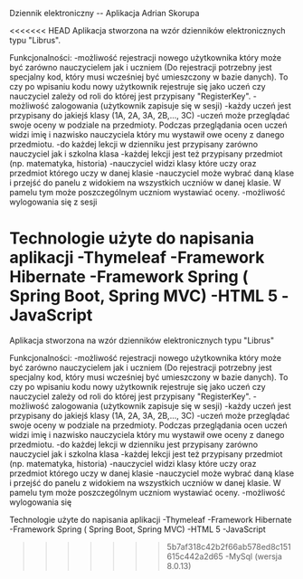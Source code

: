 

Dziennik elektroniczny -- Aplikacja Adrian Skorupa

<<<<<<< HEAD
Aplikacja stworzona na wzór dzienników elektronicznych typu "Librus".

Funkcjonalności: 
-możliwość rejestracji nowego użytkownika który może być zarówno nauczycielem jak i uczniem (Do rejestracji potrzebny jest specjalny kod, który musi wcześniej być umieszczony w bazie danych). To czy po wpisaniu kodu nowy użytkownik rejestruje się jako uczeń czy nauczyciel zależy od roli do której jest przypisany "RegisterKey". 
-możliwość zalogowania (użytkownik zapisuje się w sesji) -każdy uczeń jest przypisany do jakiejś klasy (1A, 2A, 3A, 2B,..., 3C) 
-uczeń może przeglądać swoje oceny w podziale na przedmioty. Podczas przeglądania ocen uczeń widzi imię i nazwisko nauczyciela który mu wystawił owe oceny z danego przedmiotu. 
-do każdej lekcji w dzienniku jest przypisany zarówno nauczyciel jak i szkolna klasa -każdej lekcji jest też przypisany przedmiot (np. matematyka, historia)
-nauczyciel widzi klasy które uczy oraz przedmiot którego uczy w danej klasie 
-nauczyciel może wybrać daną klase i przejść do panelu z widokiem na wszystkich uczniów w danej klasie. W pamelu tym może poszczególnym uczniom wystawiać oceny. 
-możliwość wylogowania się z sesji

Technologie użyte do napisania aplikacji 
-Thymeleaf 
-Framework Hibernate 
-Framework Spring ( Spring Boot, Spring MVC) 
-HTML 5 
-JavaScript 
=======
Aplikacja stworzona na wzór dzienników elektronicznych typu "Librus"

Funkcjonalności:
-możliwość rejestracji nowego użytkownika który może być zarówno nauczycielem jak i uczniem (Do rejestracji potrzebny jest specjalny kod, który musi wcześniej być umieszczony w bazie danych). To czy po wpisaniu kodu nowy użytkownik rejestruje się jako uczeń czy nauczyciel zależy od roli do której jest przypisany "RegisterKey".
-możliwość zalogowania (użytkownik zapisuje się w sesji)
-każdy uczeń jest przypisany do jakiejś klasy (1A, 2A, 3A, 2B,..., 3C)
-uczeń może przeglądać swoje oceny w podziale na przedmioty. Podczas przeglądania ocen uczeń widzi imię i nazwisko nauczyciela który mu wystawił owe oceny z danego przedmiotu.
-do każdej lekcji w dzienniku jest przypisany zarówno nauczyciel jak i szkolna klasa
-każdej lekcji jest też przypisany przedmiot (np. matematyka, historia)
-nauczyciel widzi klasy które uczy oraz przedmiot którego uczy w danej klasie
-nauczyciel może wybrać daną klase i przejść do panelu z widokiem na wszystkich uczniów w danej klasie. W pamelu tym może poszczególnym uczniom wystawiać oceny.
-możliwość wylogowania się

Technologie użyte do napisania aplikacji
-Thymeleaf
-Framework Hibernate
-Framework Spring ( Spring Boot, Spring MVC)
-HTML 5
-JavaScript
>>>>>>> 5b7af318c42b2f66ab578ed8c151615c442a2d65
-MySql (wersja 8.0.13)
